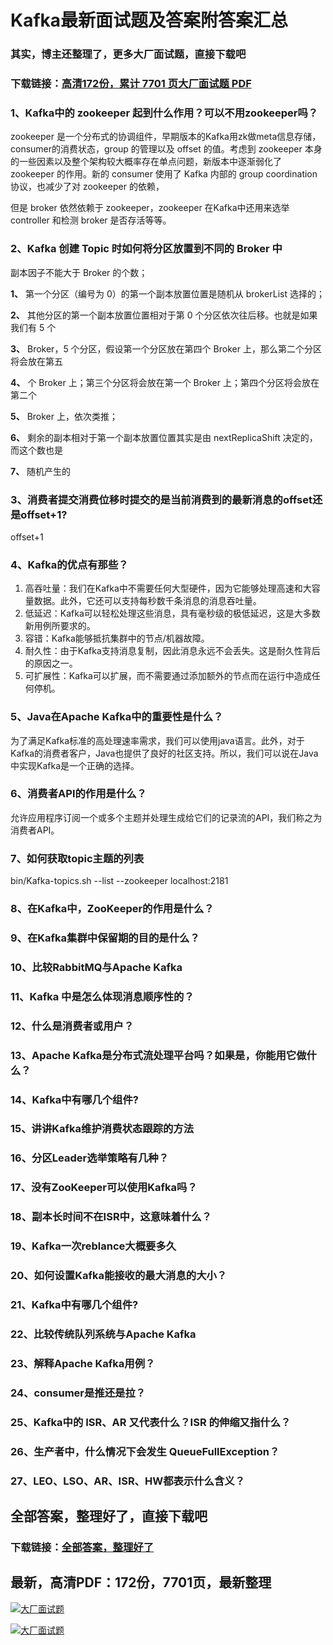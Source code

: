 # Kafka最新面试题及答案附答案汇总

### 其实，博主还整理了，更多大厂面试题，直接下载吧

### 下载链接：[高清172份，累计 7701 页大厂面试题  PDF](https://github.com/souyunku/DevBooks/blob/master/docs/index.md)



### 1、Kafka中的 zookeeper 起到什么作用？可以不用zookeeper吗？

zookeeper 是一个分布式的协调组件，早期版本的Kafka用zk做meta信息存储，consumer的消费状态，group 的管理以及 offset 的值。考虑到 zookeeper 本身的一些因素以及整个架构较大概率存在单点问题，新版本中逐渐弱化了 zookeeper 的作用。新的 consumer 使用了 Kafka 内部的 group coordination 协议，也减少了对 zookeeper 的依赖，

但是 broker 依然依赖于 zookeeper，zookeeper 在Kafka中还用来选举 controller 和检测 broker 是否存活等等。


### 2、Kafka 创建 Topic 时如何将分区放置到不同的 Broker 中

副本因子不能大于 Broker 的个数；

**1、** 第一个分区（编号为 0）的第一个副本放置位置是随机从 brokerList 选择的；

**2、** 其他分区的第一个副本放置位置相对于第 0 个分区依次往后移。也就是如果我们有 5 个

**3、** Broker，5 个分区，假设第一个分区放在第四个 Broker 上，那么第二个分区将会放在第五

**4、** 个 Broker 上；第三个分区将会放在第一个 Broker 上；第四个分区将会放在第二个

**5、** Broker 上，依次类推；

**6、** 剩余的副本相对于第一个副本放置位置其实是由 nextReplicaShift 决定的，而这个数也是

**7、** 随机产生的


### 3、消费者提交消费位移时提交的是当前消费到的最新消息的offset还是offset+1?

offset+1


### 4、Kafka的优点有那些？

1. 高吞吐量：我们在Kafka中不需要任何大型硬件，因为它能够处理高速和大容量数据。此外，它还可以支持每秒数千条消息的消息吞吐量。
2. 低延迟：Kafka可以轻松处理这些消息，具有毫秒级的极低延迟，这是大多数新用例所要求的。
3. 容错：Kafka能够抵抗集群中的节点/机器故障。
4. 耐久性：由于Kafka支持消息复制，因此消息永远不会丢失。这是耐久性背后的原因之一。
5. 可扩展性：Kafka可以扩展，而不需要通过添加额外的节点而在运行中造成任何停机。


### 5、Java在Apache Kafka中的重要性是什么？

为了满足Kafka标准的高处理速率需求，我们可以使用java语言。此外，对于Kafka的消费者客户，Java也提供了良好的社区支持。所以，我们可以说在Java中实现Kafka是一个正确的选择。


### 6、消费者API的作用是什么？

允许应用程序订阅一个或多个主题并处理生成给它们的记录流的API，我们称之为消费者API。


### 7、如何获取topic主题的列表

bin/Kafka-topics.sh --list --zookeeper localhost:2181


### 8、在Kafka中，ZooKeeper的作用是什么？
### 9、在Kafka集群中保留期的目的是什么？
### 10、比较RabbitMQ与Apache Kafka
### 11、Kafka 中是怎么体现消息顺序性的？
### 12、什么是消费者或用户？
### 13、Apache Kafka是分布式流处理平台吗？如果是，你能用它做什么？
### 14、Kafka中有哪几个组件?
### 15、讲讲Kafka维护消费状态跟踪的方法
### 16、分区Leader选举策略有几种？
### 17、没有ZooKeeper可以使用Kafka吗？
### 18、副本长时间不在ISR中，这意味着什么？
### 19、Kafka一次reblance大概要多久
### 20、如何设置Kafka能接收的最大消息的大小？
### 21、Kafka中有哪几个组件?
### 22、比较传统队列系统与Apache Kafka
### 23、解释Apache Kafka用例？
### 24、consumer是推还是拉？
### 25、Kafka中的 ISR、AR 又代表什么？ISR 的伸缩又指什么？
### 26、生产者中，什么情况下会发生 QueueFullException？
### 27、LEO、LSO、AR、ISR、HW都表示什么含义？




## 全部答案，整理好了，直接下载吧

### 下载链接：[全部答案，整理好了](https://www.souyunku.com/wp-content/uploads/weixin/githup-weixin-2.png)




## 最新，高清PDF：172份，7701页，最新整理

[![大厂面试题](https://www.souyunku.com/wp-content/uploads/weixin/mst.png "架构师专栏")](https://www.souyunku.com/wp-content/uploads/weixin/githup-weixin.png "架构师专栏")

[![大厂面试题](https://www.souyunku.com/wp-content/uploads/weixin/githup-weixin.png "架构师专栏")](https://www.souyunku.com/wp-content/uploads/weixin/githup-weixin.png "架构师专栏")
